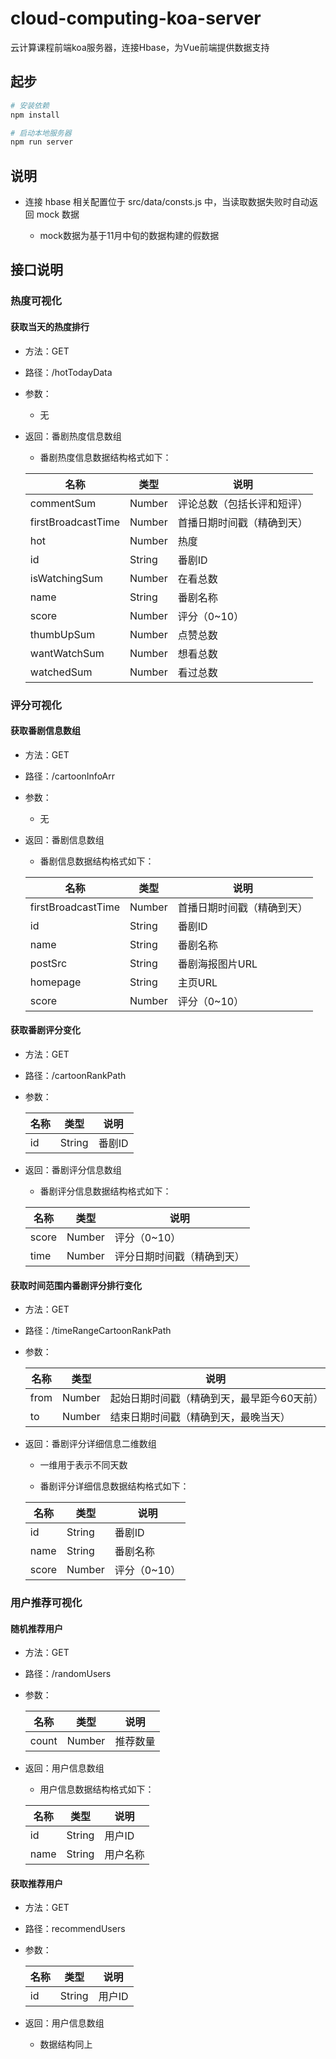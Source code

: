 # cloud-computing-koa-server
云计算课程前端koa服务器，连接Hbase，为Vue前端提供数据支持

## 起步

~~~bash
# 安装依赖
npm install

# 启动本地服务器
npm run server
~~~

## 说明

* 连接 hbase 相关配置位于 src/data/consts.js 中，当读取数据失败时自动返回 mock 数据
    
    * mock数据为基于11月中旬的数据构建的假数据

## 接口说明

### 热度可视化

#### 获取当天的热度排行

* 方法：GET

* 路径：/hotTodayData

* 参数：

	* 无

* 返回：番剧热度信息数组

	* 番剧热度信息数据结构格式如下：

    |名称|类型|说明|
    |--|--|--|
    |commentSum|Number|评论总数（包括长评和短评）|
    |firstBroadcastTime|Number|首播日期时间戳（精确到天）|
    |hot|Number|热度|
    |id|String|番剧ID|
    |isWatchingSum|Number|在看总数|
    |name|String|番剧名称|
    |score|Number|评分（0~10）|
    |thumbUpSum|Number|点赞总数|
    |wantWatchSum|Number|想看总数|
    |watchedSum|Number|看过总数|

### 评分可视化

#### 获取番剧信息数组

* 方法：GET

* 路径：/cartoonInfoArr

* 参数：

	* 无

* 返回：番剧信息数组

	* 番剧信息数据结构格式如下：

    |名称|类型|说明|
    |--|--|--|
    |firstBroadcastTime|Number|首播日期时间戳（精确到天）|
    |id|String|番剧ID|
    |name|String|番剧名称|
    |postSrc|String|番剧海报图片URL|
    |homepage|String|主页URL|
    |score|Number|评分（0~10）|

#### 获取番剧评分变化

* 方法：GET

* 路径：/cartoonRankPath

* 参数：

    |名称|类型|说明|
    |--|--|--|
    |id|String|番剧ID|

* 返回：番剧评分信息数组

	* 番剧评分信息数据结构格式如下：
    
    |名称|类型|说明|
    |--|--|--|
    |score|Number|评分（0~10）|
    |time|Number|评分日期时间戳（精确到天）|

#### 获取时间范围内番剧评分排行变化

* 方法：GET

* 路径：/timeRangeCartoonRankPath

* 参数：

    |名称|类型|说明|
    |--|--|--|
    |from|Number|起始日期时间戳（精确到天，最早距今60天前）|
    |to|Number|结束日期时间戳（精确到天，最晚当天）|

* 返回：番剧评分详细信息二维数组

	* 一维用于表示不同天数

	* 番剧评分详细信息数据结构格式如下：
    
    |名称|类型|说明|
    |--|--|--|
    |id|String|番剧ID|
    |name|String|番剧名称|
    |score|Number|评分（0~10）|

### 用户推荐可视化

#### 随机推荐用户

* 方法：GET

* 路径：/randomUsers

* 参数：

    |名称|类型|说明|
    |--|--|--|
    |count|Number|推荐数量|

* 返回：用户信息数组

	* 用户信息数据结构格式如下：

    |名称|类型|说明|
    |--|--|--|
    |id|String|用户ID|
    |name|String|用户名称|

#### 获取推荐用户

* 方法：GET

* 路径：recommendUsers

* 参数：

    |名称|类型|说明|
    |--|--|--|
    |id|String|用户ID|

* 返回：用户信息数组

	* 数据结构同上
